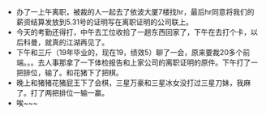 + 办了一上午离职，被裁的人一起去了依波大厦7楼找hr，最后hr同意将我们的薪资结算发放到5.31号的证明写在离职证明的公司联上。
+ 今天的考勤还得打，中午去工位收拾了一趟东西回家了，下午在去打个卡，以后科曼，就真的江湖再见了。
+ 下午和三斤（19年毕业的，现在19，绩效5）聊了一会，原来要裁20多个前端。。。去人事那拿了一下体检报告和上家公司的离职证明的原件。下午打了一把排位，输了。和花猪下了把棋。
+ 晚上和猪猪花猪屁王下了会棋，三星万豪和三星冰女没打过三星刀妹，我麻了。打了两把排位一输一赢。
+ 唉~~~

